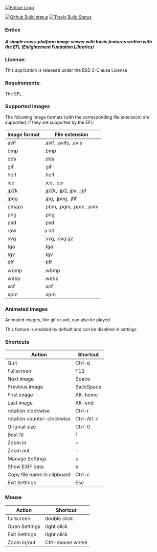 [![Entice Logo](https://github.com/vtorri/entice/raw/master/data/icons/entice.png)](https://github.com/vtorri/entice)

[![Github Build status](https://github.com/vtorri/entice/actions/workflows/c-cpp.yml/badge.svg)](https://github.com/vtorri/entice/actions?query=workflow%3A%22GitHub+CI%22)
[![Travis Build Status](https://travis-ci.com/vtorri/entice.svg?branch=master)](https://travis-ci.com/github/vtorri/entice)

### Entice
##### A simple cross-platform image viewer with basic features written with the EFL (Enlightement Fundation Libraries)

### License:

This application is released under the BSD 2-Clause License

### Requirements:

The EFL.

### Supported images

The following image formats (with the corresponding file extension) are
supported, if they are supported by the EFL:

Image format  |  File extension
------------  |  --------------
 avif         | .avif, .avifs, .avis
 bmp          | .bmp
 dds          | .dds
 gif          | .gif
 heif         | .heif
 ico          | .ico, .cur
 jp2k         | .jp2k, .jp2,.jpx, .jpf
 jpeg         | .jpg, .jpeg, .jfif
 pmaps        | .pbm, .pgm, .ppm, .pnm
 png          | .png
 psd          | .psd
 raw          | a lot..
 svg          | .svg, .svg.gz
 tga          | .tga
 tgv          | .tgv
 tiff         | .tiff
 wbmp         | .wbmp
 webp         | .webp
 xcf          | .xcf
 xpm          | .xpm

### Animated images

Animated images, like gif or avif, can also be played.

This feature is enabled by default and can be disabled in settings

### Shortcuts

Action | Shortcut
------ | --------
Quit   | Ctrl-q
Fullscreen | F11
Next image | Space
Previous image|  BackSpace
First image | Alt-home
Last image | Alt-end
rotation clockwise|  Ctrl-r
rotation counter-clockwise | Ctrl-Alt-r
Original size | Ctrl-0
Best fit | f
Zoom in | +
Zoom out | -
Manage Settings | s
Show EXIF data | e
Copy file name in clipboard | Ctrl-c
Exit Settings | Esc

### Mouse

Action | Shortcut
------ | --------
fullscreen | double click
Open Settings | right click
Exit Settings | right click
Zoom in/out | Ctrl-mouse wheel

